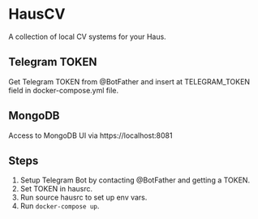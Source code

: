 # HausCV
A collection of local CV systems for your Haus.

## Telegram TOKEN
Get Telegram TOKEN from @BotFather and insert at TELEGRAM_TOKEN field in docker-compose.yml file.
## MongoDB
Access to MongoDB UI via https://localhost:8081

## Steps
1. Setup Telegram Bot by contacting @BotFather and getting a TOKEN.
2. Set TOKEN in hausrc.
3. Run source hausrc to set up env vars.
4. Run `docker-compose up`.
